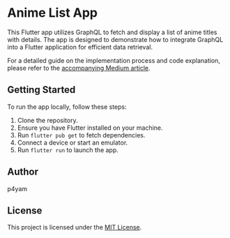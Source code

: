 # Anime List App

This Flutter app utilizes GraphQL to fetch and display a list of anime titles with details. The app is designed to demonstrate how to integrate GraphQL into a Flutter application for efficient data retrieval.

For a detailed guide on the implementation process and code explanation, please refer to the [accompanying Medium article](your-medium-article-link).

## Getting Started

To run the app locally, follow these steps:

1. Clone the repository.
2. Ensure you have Flutter installed on your machine.
3. Run `flutter pub get` to fetch dependencies.
4. Connect a device or start an emulator.
5. Run `flutter run` to launch the app.

## Author

p4yam

## License

This project is licensed under the [MIT License](LICENSE).
